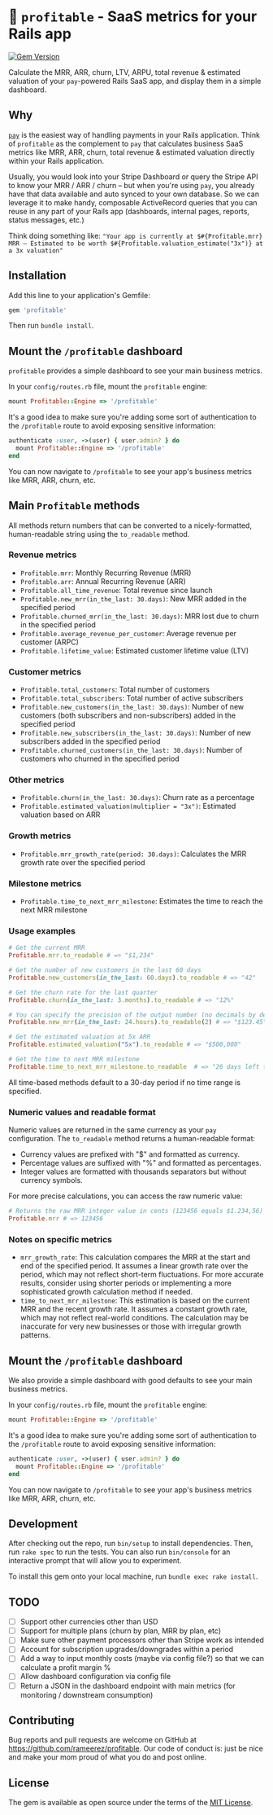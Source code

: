 # 💸 `profitable` - SaaS metrics for your Rails app

[![Gem Version](https://badge.fury.io/rb/profitable.svg)](https://badge.fury.io/rb/profitable)

Calculate the MRR, ARR, churn, LTV, ARPU, total revenue & estimated valuation of your `pay`-powered Rails SaaS app, and display them in a simple dashboard.

## Why

[`pay`](https://github.com/pay-rails/pay) is the easiest way of handling payments in your Rails application. Think of `profitable` as the complement to `pay` that calculates business SaaS metrics like MRR, ARR, churn, total revenue & estimated valuation directly within your Rails application.

Usually, you would look into your Stripe Dashboard or query the Stripe API to know your MRR / ARR / churn – but when you're using `pay`, you already have that data available and auto synced to your own database. So we can leverage it to make handy, composable ActiveRecord queries that you can reuse in any part of your Rails app (dashboards, internal pages, reports, status messages, etc.)

Think doing something like: `"Your app is currently at $#{Profitable.mrr} MRR – Estimated to be worth $#{Profitable.valuation_estimate("3x")} at a 3x valuation"`

## Installation

Add this line to your application's Gemfile:
```ruby
gem 'profitable'
```

Then run `bundle install`.

## Mount the `/profitable` dashboard

`profitable` provides a simple dashboard to see your main business metrics.

In your `config/routes.rb` file, mount the `profitable` engine:
```ruby
mount Profitable::Engine => '/profitable'
```

It's a good idea to make sure you're adding some sort of authentication to the `/profitable` route to avoid exposing sensitive information:
```ruby
authenticate :user, ->(user) { user.admin? } do
  mount Profitable::Engine => '/profitable'
end
```

You can now navigate to `/profitable` to see your app's business metrics like MRR, ARR, churn, etc.

## Main `Profitable` methods

All methods return numbers that can be converted to a nicely-formatted, human-readable string using the `to_readable` method.

### Revenue metrics

- `Profitable.mrr`: Monthly Recurring Revenue (MRR)
- `Profitable.arr`: Annual Recurring Revenue (ARR)
- `Profitable.all_time_revenue`: Total revenue since launch
- `Profitable.new_mrr(in_the_last: 30.days)`: New MRR added in the specified period
- `Profitable.churned_mrr(in_the_last: 30.days)`: MRR lost due to churn in the specified period
- `Profitable.average_revenue_per_customer`: Average revenue per customer (ARPC)
- `Profitable.lifetime_value`: Estimated customer lifetime value (LTV)

### Customer metrics

- `Profitable.total_customers`: Total number of customers
- `Profitable.total_subscribers`: Total number of active subscribers
- `Profitable.new_customers(in_the_last: 30.days)`: Number of new customers (both subscribers and non-subscribers) added in the specified period
- `Profitable.new_subscribers(in_the_last: 30.days)`: Number of new subscribers added in the specified period
- `Profitable.churned_customers(in_the_last: 30.days)`: Number of customers who churned in the specified period

### Other metrics

- `Profitable.churn(in_the_last: 30.days)`: Churn rate as a percentage
- `Profitable.estimated_valuation(multiplier = "3x")`: Estimated valuation based on ARR

### Growth metrics

- `Profitable.mrr_growth_rate(period: 30.days)`: Calculates the MRR growth rate over the specified period

### Milestone metrics

- `Profitable.time_to_next_mrr_milestone`: Estimates the time to reach the next MRR milestone

### Usage examples

```ruby
# Get the current MRR
Profitable.mrr.to_readable # => "$1,234"

# Get the number of new customers in the last 60 days
Profitable.new_customers(in_the_last: 60.days).to_readable # => "42"

# Get the churn rate for the last quarter
Profitable.churn(in_the_last: 3.months).to_readable # => "12%"

# You can specify the precision of the output number (no decimals by default)
Profitable.new_mrr(in_the_last: 24.hours).to_readable(2) # => "$123.45"

# Get the estimated valuation at 5x ARR
Profitable.estimated_valuation("5x").to_readable # => "$500,000"

# Get the time to next MRR milestone
Profitable.time_to_next_mrr_milestone.to_readable  # => "26 days left to $10,000 MRR"
```

All time-based methods default to a 30-day period if no time range is specified.

### Numeric values and readable format

Numeric values are returned in the same currency as your `pay` configuration. The `to_readable` method returns a human-readable format:

- Currency values are prefixed with "$" and formatted as currency.
- Percentage values are suffixed with "%" and formatted as percentages.
- Integer values are formatted with thousands separators but without currency symbols.

For more precise calculations, you can access the raw numeric value:
```ruby
# Returns the raw MRR integer value in cents (123456 equals $1.234,56)
Profitable.mrr # => 123456
```

### Notes on specific metrics

- `mrr_growth_rate`: This calculation compares the MRR at the start and end of the specified period. It assumes a linear growth rate over the period, which may not reflect short-term fluctuations. For more accurate results, consider using shorter periods or implementing a more sophisticated growth calculation method if needed.
- `time_to_next_mrr_milestone`: This estimation is based on the current MRR and the recent growth rate. It assumes a constant growth rate, which may not reflect real-world conditions. The calculation may be inaccurate for very new businesses or those with irregular growth patterns.

## Mount the `/profitable` dashboard

We also provide a simple dashboard with good defaults to see your main business metrics.

In your `config/routes.rb` file, mount the `profitable` engine:
```ruby
mount Profitable::Engine => '/profitable'
```

It's a good idea to make sure you're adding some sort of authentication to the `/profitable` route to avoid exposing sensitive information:
```ruby
authenticate :user, ->(user) { user.admin? } do
  mount Profitable::Engine => '/profitable'
end
```

You can now navigate to `/profitable` to see your app's business metrics like MRR, ARR, churn, etc.

## Development

After checking out the repo, run `bin/setup` to install dependencies. Then, run `rake spec` to run the tests. You can also run `bin/console` for an interactive prompt that will allow you to experiment.

To install this gem onto your local machine, run `bundle exec rake install`.

## TODO
- [ ] Support other currencies other than USD
- [ ] Support for multiple plans (churn by plan, MRR by plan, etc)
- [ ] Make sure other payment processors other than Stripe work as intended
- [ ] Account for subscription upgrades/downgrades within a period
- [ ] Add a way to input monthly costs (maybe via config file?) so that we can calculate a profit margin %
- [ ] Allow dashboard configuration via config file
- [ ] Return a JSON in the dashboard endpoint with main metrics (for monitoring / downstream consumption)

## Contributing

Bug reports and pull requests are welcome on GitHub at https://github.com/rameerez/profitable. Our code of conduct is: just be nice and make your mom proud of what you do and post online.

## License

The gem is available as open source under the terms of the [MIT License](https://opensource.org/licenses/MIT).
